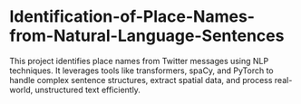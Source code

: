 # Identification-of-Place-Names-from-Natural-Language-Sentences
This project identifies place names from Twitter messages using NLP techniques. It leverages tools like transformers, spaCy, and PyTorch to handle complex sentence structures, extract spatial data, and process real-world, unstructured text efficiently.

